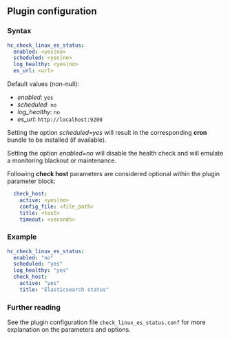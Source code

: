 ## Plugin configuration

### Syntax

```yaml
hc_check_linux_es_status:
  enabled: <yes|no>
  scheduled: <yes|no>
  log_healthy: <yes|no>
  es_url: <url>
```

Default values (non-null):
* *enabled*: `yes`
* *scheduled*: `no`
* *log_healthy*: `no`
* *es_url*: `http://localhost:9200`

Setting the option *scheduled=yes* will result in the corresponding **cron** bundle to be installed (if available).

Setting the option *enabled=no* will disable the health check and will emulate a monitoring blackout or maintenance.

Following **check host** parameters are considered optional within the plugin parameter block:

```yaml
  check_host:
    active: <yes|no>
    config_file: <file_path>
    title: <text>
    timeout: <seconds>
```

### Example

```yaml
hc_check_linux_es_status:
  enabled: "no"
  scheduled: "yes"    
  log_healthy: "yes"
  check_host:
    active: "yes"
    title: "Elasticsearch status"
```

### Further reading

See the plugin configuration file `check_linux_es_status.conf` for more explanation on the parameters and options.
